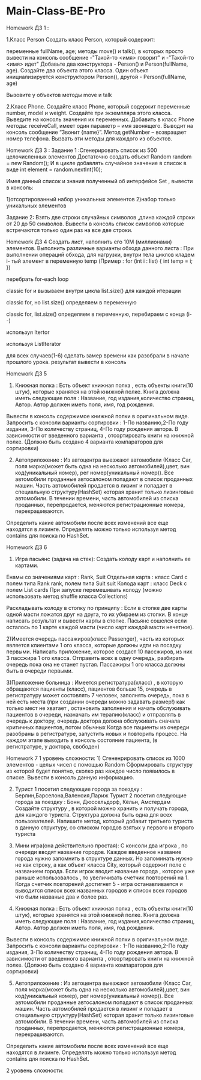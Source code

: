 # Main-Сlass-BE-Pro
Homework
ДЗ 1 :


1.Класс Person
Создать класс Person, который содержит:


переменные fullName, age;
методы move() и talk(), в которых просто вывести на консоль сообщение -"Такой-то <имя> говорит" 
и -"Такой-то <имя> идет" 
Добавьте два конструктора  - Person() и Person(fullName, age).
Создайте два объекта этого класса. Один объект инициализируется конструктором Person(), другой - Person(fullName, age)


Вызовите у объектов методы move и talk


2.Класс Phone.
Создайте класс Phone, который содержит переменные number, model и weight.
Создайте три экземпляра этого класса. 
Выведите на консоль значения их переменных. 
Добавить в класс Phone методы: receiveCall, имеет один параметр – имя звонящего. 
Выводит на консоль сообщение “Звонит {name}”. Метод getNumber – возвращает номер телефона. 
Вызвать эти методы для каждого из объектов.


Homework ДЗ 3 :
 Задание 1 :Сгенерировать список из 500 целочисленных элементов
Достаточно создать объект Random random = new Random();
И в цикле добавлять случайное значение в список в виде int element = random.nextInt(10);

Имея данный список и знания полученный об интерфейсе Set ,
вывести в консоль:


1)отсортированный набор уникальных элементов
2)набор только уникальных элементов


Задание 2:
Взять две строки случайных символов ,длина каждой строки от 20 до 50 символов.
Вывести в консоль список символов которые встречаются только один раз на все две строки.

Homework ДЗ 4 
Создать лист, наполнить его 10М (миллионами) элементов.
Выполнить различные варианты обхода данного листа :
При выполнении операций обхода, для нагрузки, внутри тела циклов
кладем i- тый элемент в переменную temp
(Пример :
 for (int i : list) {
     int temp = i;
        })


перебрать for-each loop

classic for и вызываем внутри цикла list.size() для каждой итерации

classic for, но list.size() определяем в переменную

classic for, list.size() определяем в переменную, перебираем с конца (i--)

используя Itertor

используя ListIterator


для всех случаев(1-6) сделать замер времени как разобрали в начале прошлого урока.
результат вывести в консоль

Homework ДЗ 5 
 1) Книжная полка :
Есть объект книжная полка , есть объекты книги(10 штук), которые хранятся на этой книжной полке.
Книга должна иметь следующие поля : Название, год издания,количество страниц, Автор.
Автор должен иметь поля, имя, год рождения.

Вывести в консоль содержимое книжной полки в оригинальном виде.
Запросить с консоли варианты сортировки :
    1-По названию,2-По году издания, 3-По количеству страниц, 4-По году рождения автора.
В зависимости от введенного варианта , отсортировать книги на книжной полке.
(Должно быть создано 4 варианта компараторов для сортировки)


2) Автоприложение :
Из автоцентра выезжают автомобили (Класс Car, поля марка(может быть одна на несколько автомобилей),цвет, вин код(уникальный номер), рег номер(уникальный номер)).
Все автомобили проданные автосалоном попадают в список проданных машин.
Часть автомобилей продается в лизинг и попадает в специальную структуру(HashSet) которая хранит только лизинговые автомобили.
В течении времени, часть автомобилей из списка проданных, перепродается, меняются регистрационные номера, перекрашиваются.


Определить какие автомобили после всех изменений все еще находятся в лизинге.
Определять можно только используя метод contains для поиска по HashSet.

Homework ДЗ 6

 1) Игра пасьянс (задача на стек):
Создать колоду карт и наполнить ее картами.

Енамы со значениями карт : Rank, Suit
Отдельная карта : класс Card c полем типа Rank rank, полем типа Suit suit
Колода карт : класс Deck с полем List cards
При запуске перемешивать колоду (можно использовать метод shuffle класса Collections)


Раскладывать колоду в стопку по принципу :
Если в стопке две карты одной масти ложатся друг на друга, то их убираем из стопки.
В конце написать результат и вывести карты в стопке.
Пасьянс сошелся если осталось по 1 карте каждой масти (число карт каждой масти нечетное).


2)Имеется очередь пассажиров(класс Passenger), часть из которых является клиентами 1 ого класса, которые
должны идти на посадку первыми.
Написать приложение, которое создаст 10 пассжиров, из них 3 пассжира 1 ого класса.
Отправить всех в одну очередь, разбирать очередь пока она не станет пустая.
Пассажиры 1 ого класса должны быть в очереди первыми.


3)Приложение больница : Имеется регистратура(класс) , в которую обращаются пациенты (класс),
пациентов больше 15, очередь в регистратуру может состовлять 7 человек, заполнять очередь, пока в ней есть места (при создании очереди можно задавать размер!)
как только мест не хватает , остановить заполнения и начать обслуживать пациентов в очереди, назначать им терапию(класс)
и отправлять в очередь к доктору, очередь доктора должна обслуживать сначала критичных пациентов, потом обычных
Когда все пациенты из очереди разобраны в регистратуре, запустить новых и повторить процесс.
На каждом этапе выводить в консоль состояние пациента, (в регистратуре, у доктора, свободен)

Homework 7
 1 уровень сложности: 1) Сгененрировать список из 1000 элементов - целых чисел с помощью Random
   Сформировать структуру из которой будет понятно, сколко раз каждое число появилось в списке.
   Вывести в консоль данную информацию.

2) Турист 1 посетил следующие города за поездку : Берлин,Барселона,Валенсия,Париж
   Турист 2 посетил следующие города за поездку : Бонн, Дюссельдорф, Кёльн, Амстердам
   Создайте структуру , в которой можно хранить и получать города, для каждого туриста. 
   Структура должна быть одна для всех пользователей.
   Напишите метод, который добавит третьего туриста в данную структуру, со списком городов взятых у первого и второго туриста


3)    Мини игра(она действительно простая):
    С консоли два игрока , по очереди вводят название городов.
    Каждое введенное название города нужно запомнить в структуре данных.
    Но запоминать нужно не как строку, а как объект класса City, который содержит поле с названием города.
    Если игрок вводит название города , которое уже раньше использовалось , то увеличивать счетчик повторений на 1.
    Когда счетчик повторений достигнет 5 - игра останавливается и выводится список всех названных городов и список всех
    городов что были названые два и более раз.


4) Книжная полка :
   Есть объект книжная полка , есть объекты книги(10 штук), которые хранятся на этой книжной полке.
   Книга должна иметь следующие поля : Название, год издания,количество страниц, Автор.
   Автор должен иметь поля, имя, год рождения.


Вывести в консоль содержимое книжной полки в оригинальном виде.
   Запросить с консоли варианты сортировки :
        1-По названию,2-По году издания, 3-По количеству страниц, 4-По году рождения автора.
   В зависимости от введенного варианта , отсортировать книги на книжной полке.
   (Должно быть создано 4 варианта компараторов для сортировки)


5) Автоприложение :
    Из автоцентра выезжают автомобили (Класс Car, поля марка(может быть одна на несколько автомобилей),цвет, вин код(уникальный номер), рег номер(уникальный номер)).
    Все автомобили проданные автосалоном попадают в список проданных машин.
    Часть автомобилей продается в лизинг и попадает в специальную структуру(HashSet) которая хранит только лизинговые автомобили.
    В течении времени, часть автомобилей из списка проданных, перепродается, меняются регистрационные номера, перекрашиваются.


Определить какие автомобили после всех изменений все еще находятся в лизинге.
Определять можно только используя метод contains для поиска по HashSet. 

2 уровень сложности: 


